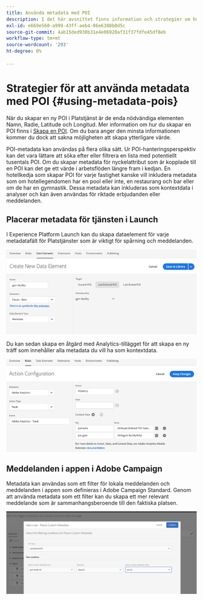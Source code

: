 ```yaml
---
title: Använda metadata med POI
description: I det här avsnittet finns information och strategier om hur du använder metadata med POI.
exl-id: e669e560-a999-43ff-aeb4-06e6308b0d5c
source-git-commit: 4ab15ded930b31e4e06920af31f37fdfe45df8eb
workflow-type: tm+mt
source-wordcount: '293'
ht-degree: 0%

---
```


# Strategier för att använda metadata med POI {#using-metadata-pois}

När du skapar en ny POI i Platstjänst är de enda nödvändiga elementen Namn, Radie, Latitude och Longitud. Mer information om hur du skapar en POI finns i [Skapa en POI](/help/poi-mgmt-ui/create-a-poi-ui.md). Om du bara anger den minsta informationen kommer du dock att sakna möjligheten att skapa ytterligare värde.

POI-metadata kan användas på flera olika sätt. Ur POI-hanteringsperspektiv kan det vara lättare att söka efter eller filtrera en lista med potentiellt tusentals POI. Om du skapar metadata för nyckelattribut som är kopplade till en POI kan det ge ett värde i arbetsflöden längre fram i kedjan. En hotellkedja som skapar POI för varje fastighet kanske vill inkludera metadata som om hotellegendomen har en pool eller inte, en restaurang och bar eller om de har en gymnastik. Dessa metadata kan inkluderas som kontextdata i analyser och kan även användas för riktade erbjudanden eller meddelanden.

## Placerar metadata för tjänsten i Launch

I Experience Platform Launch kan du skapa dataelement för varje metadatafält för Platstjänster som är viktigt för spårning och meddelanden.

![dataelement för gymmet](/help/assets/gymfacility.png)

Du kan sedan skapa en åtgärd med Analytics-tillägget för att skapa en ny träff som innehåller alla metadata du vill ha som kontextdata.

![åtgärd för gymmet](/help/assets/Analytics-gym.png)

## Meddelanden i appen i Adobe Campaign

Metadata kan användas som ett filter för lokala meddelanden och meddelanden i appen som definieras i Adobe Campaign Standard. Genom att använda metadata som ett filter kan du skapa ett mer relevant meddelande som är sammanhangsberoende till den faktiska platsen.

![filtrera lokala meddelanden och meddelanden i programmet i ACS](/help/assets/ACS_gym_metadata.png)
